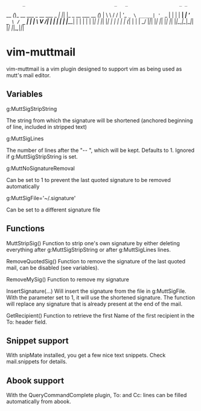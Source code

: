           _                                 _   _                   _ _ 
   __   _(_)_ __ ___        _ __ ___  _   _| |_| |_ _ __ ___   __ _(_) |
   \ \ / / | '_ ` _ \ _____| '_ ` _ \| | | | __| __| '_ ` _ \ / _` | | |
    \ V /| | | | | | |_____| | | | | | |_| | |_| |_| | | | | | (_| | | |
     \_/ |_|_| |_| |_|     |_| |_| |_|\__,_|\__|\__|_| |_| |_|\__,_|_|_|
                                                                           


vim-muttmail
============

vim-muttmail is a vim plugin designed to support vim as being used as mutt's mail editor.

Variables
---------

g:MuttSigStripString

  The string from which the signature will be shortened (anchored beginning of line, included in stripped text)

g:MuttSigLines

  The number of lines after the "-- ", which will be kept. Defaults to 1. Ignored if g:MuttSigStripString is set.

g:MuttNoSignatureRemoval

  Can be set to 1 to prevent the last quoted signature to be removed automatically

g:MuttSigFile='~/.signature'

  Can be set to a different signature file

Functions
---------

MuttStripSig()
  Function to strip one's own signature by either deleting everything after g:MuttSigStripString or after g:MuttSigLines lines.

RemoveQuotedSig()
 Function to remove the signature of the last quoted mail, can be disabled (see variables).

RemoveMySig()
 Function to remove my signature

InsertSignature(...)
 Will insert the signature from the file in g:MuttSigFile. With the parameter set to 1, it will use the shortened signature.
 The function will replace any signature that is already present at the end of the mail.

GetRecipient()
 Function to retrieve the first Name of the first recipient in the To: header field.

Snippet support
---------------

With snipMate installed, you get a few nice text snippets. Check mail.snippets for details.

Abook support
-------------

With the QueryCommandComplete plugin, To: and Cc: lines can be filled automatically from abook.


